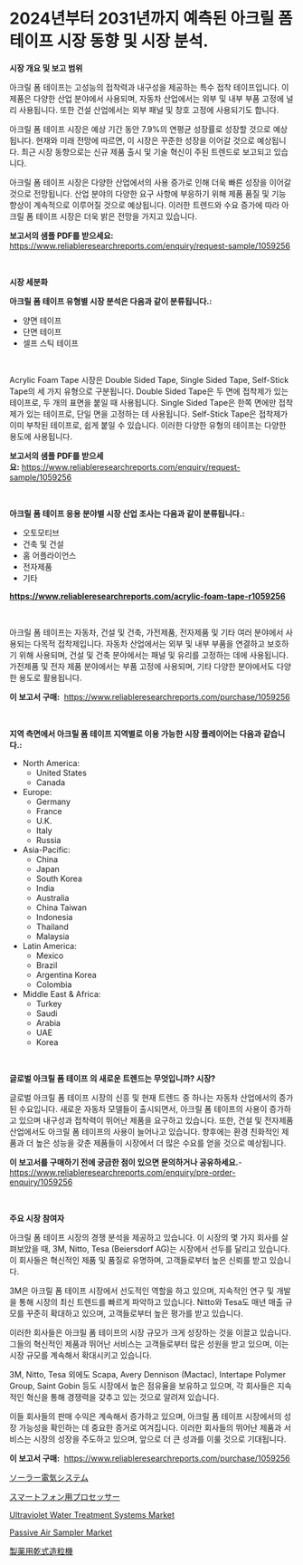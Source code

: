 <p><h1>2024년부터 2031년까지 예측된 아크릴 폼 테이프 시장 동향 및 시장 분석.</h1></p><p><strong>시장 개요 및 보고 범위</strong></p>
<p><p>아크릴 폼 테이프는 고성능의 접착력과 내구성을 제공하는 특수 접착 테이프입니다. 이 제품은 다양한 산업 분야에서 사용되며, 자동차 산업에서는 외부 및 내부 부품 고정에 널리 사용됩니다. 또한 건설 산업에서는 외부 패널 및 창호 고정에 사용되기도 합니다.</p><p>아크릴 폼 테이프 시장은 예상 기간 동안 7.9%의 연평균 성장률로 성장할 것으로 예상됩니다. 현재와 미래 전망에 따르면, 이 시장은 꾸준한 성장을 이어갈 것으로 예상됩니다. 최근 시장 동향으로는 신규 제품 출시 및 기술 혁신이 주된 트렌드로 보고되고 있습니다.</p><p>아크릴 폼 테이프 시장은 다양한 산업에서의 사용 증가로 인해 더욱 빠른 성장을 이어갈 것으로 전망됩니다. 산업 분야의 다양한 요구 사항에 부응하기 위해 제품 품질 및 기능 향상이 계속적으로 이루어질 것으로 예상됩니다. 이러한 트렌드와 수요 증가에 따라 아크릴 폼 테이프 시장은 더욱 밝은 전망을 가지고 있습니다.</p></p>
<p><strong>보고서의 샘플 PDF를 받으세요:</strong> <a href="https://www.reliableresearchreports.com/enquiry/request-sample/1059256">https://www.reliableresearchreports.com/enquiry/request-sample/1059256</a></p>
<p>&nbsp;</p>
<p><strong>시장 세분화</strong></p>
<p><strong>아크릴 폼 테이프 유형별 시장 분석은 다음과 같이 분류됩니다.:</strong></p>
<p><ul><li>양면 테이프</li><li>단면 테이프</li><li>셀프 스틱 테이프</li></ul></p>
<p>&nbsp;</p>
<p><p>Acrylic Foam Tape 시장은 Double Sided Tape, Single Sided Tape, Self-Stick Tape의 세 가지 유형으로 구분됩니다. Double Sided Tape은 두 면에 접착제가 있는 테이프로, 두 개의 표면을 붙일 때 사용됩니다. Single Sided Tape은 한쪽 면에만 접착제가 있는 테이프로, 단일 면을 고정하는 데 사용됩니다. Self-Stick Tape은 접착제가 이미 부착된 테이프로, 쉽게 붙일 수 있습니다. 이러한 다양한 유형의 테이프는 다양한 용도에 사용됩니다.</p></p>
<p><strong>보고서의 샘플 PDF를 받으세요:</strong>&nbsp;<a href="https://www.reliableresearchreports.com/enquiry/request-sample/1059256">https://www.reliableresearchreports.com/enquiry/request-sample/1059256</a></p>
<p>&nbsp;</p>
<p><strong> 아크릴 폼 테이프 응용 분야별 시장 산업 조사는 다음과 같이 분류됩니다.:</strong></p>
<p><ul><li>오토모티브</li><li>건축 및 건설</li><li>홈 어플라이언스</li><li>전자제품</li><li>기타</li></ul></p>
<p><strong><a href="https://www.reliableresearchreports.com/acrylic-foam-tape-r1059256">https://www.reliableresearchreports.com/acrylic-foam-tape-r1059256</a></strong></p>
<p>&nbsp;</p>
<p><p>아크릴 폼 테이프는 자동차, 건설 및 건축, 가전제품, 전자제품 및 기타 여러 분야에서 사용되는 다목적 접착제입니다. 자동차 산업에서는 외부 및 내부 부품을 연결하고 보호하기 위해 사용되며, 건설 및 건축 분야에서는 패널 및 유리를 고정하는 데에 사용됩니다. 가전제품 및 전자 제품 분야에서는 부품 고정에 사용되며, 기타 다양한 분야에서도 다양한 용도로 활용됩니다.</p></p>
<p><strong>이 보고서 구매:</strong>&nbsp; <a href="https://www.reliableresearchreports.com/purchase/1059256">https://www.reliableresearchreports.com/purchase/1059256</a></p>
<p>&nbsp;</p>
<p><strong>지역 측면에서 아크릴 폼 테이프 지역별로 이용 가능한 시장 플레이어는 다음과 같습니다.:</strong></p>
<p><ul>
    <li>
        North America:
        <ul>
            <li>United States</li>
            <li>Canada</li>
        </ul>
    </li>
    <li>
        Europe:
        <ul>
            <li>Germany</li>
            <li>France</li>
            <li>U.K.</li>
            <li>Italy</li>
            <li>Russia</li>
        </ul>
    </li>
    <li>
        Asia-Pacific:
        <ul>
            <li>China</li>
            <li>Japan</li>
            <li>South Korea</li>
            <li>India</li>
            <li>Australia</li>
            <li>China Taiwan</li>
            <li>Indonesia</li>
            <li>Thailand</li>
            <li>Malaysia</li>
        </ul>
    </li>
    <li>
        Latin America:
        <ul>
            <li>Mexico</li>
            <li>Brazil</li>
            <li>Argentina Korea</li>
            <li>Colombia</li>
        </ul>
    </li>
    <li>
        Middle East & Africa:
        <ul>
            <li>Turkey</li>
            <li>Saudi</li>
            <li>Arabia</li>
            <li>UAE</li>
            <li>Korea</li>
        </ul>
    </li>
    </ul></p>
<p>&nbsp;</p>
<p><strong>글로벌 아크릴 폼 테이프 의 새로운 트렌드는 무엇입니까? 시장?</strong></p>
<p><p>글로벌 아크릴 폼 테이프 시장의 신흥 및 현재 트렌드 중 하나는 자동차 산업에서의 증가된 수요입니다. 새로운 자동차 모델들이 출시되면서, 아크릴 폼 테이프의 사용이 증가하고 있으며 내구성과 접착력이 뛰어난 제품을 요구하고 있습니다. 또한, 건설 및 전자제품 산업에서도 아크릴 폼 테이프의 사용이 늘어나고 있습니다. 향후에는 환경 친화적인 제품과 더 높은 성능을 갖춘 제품들이 시장에서 더 많은 수요를 얻을 것으로 예상됩니다.</p></p>
<p><strong>이 보고서를 구매하기 전에 궁금한 점이 있으면 문의하거나 공유하세요.</strong>- <a href="https://www.reliableresearchreports.com/enquiry/pre-order-enquiry/1059256">https://www.reliableresearchreports.com/enquiry/pre-order-enquiry/1059256</a></p>
<p>&nbsp;</p>
<p><strong>주요 시장 참여자</strong></p>
<p><p>아크릴 폼 테이프 시장의 경쟁 분석을 제공하고 있습니다. 이 시장의 몇 가지 회사를 살펴보았을 때, 3M, Nitto, Tesa (Beiersdorf AG)는 시장에서 선두를 달리고 있습니다. 이 회사들은 혁신적인 제품 및 품질로 유명하며, 고객들로부터 높은 신뢰를 받고 있습니다.</p><p>3M은 아크릴 폼 테이프 시장에서 선도적인 역할을 하고 있으며, 지속적인 연구 및 개발을 통해 시장의 최신 트렌드를 빠르게 파악하고 있습니다. Nitto와 Tesa도 매년 매출 규모를 꾸준히 확대하고 있으며, 고객들로부터 높은 평가를 받고 있습니다.</p><p>이러한 회사들은 아크릴 폼 테이프의 시장 규모가 크게 성장하는 것을 이끌고 있습니다. 그들의 혁신적인 제품과 뛰어난 서비스는 고객들로부터 많은 성원을 받고 있으며, 이는 시장 규모를 계속해서 확대시키고 있습니다.</p><p>3M, Nitto, Tesa 외에도 Scapa, Avery Dennison (Mactac), Intertape Polymer Group, Saint Gobin 등도 시장에서 높은 점유율을 보유하고 있으며, 각 회사들은 지속적인 혁신을 통해 경쟁력을 갖추고 있는 것으로 알려져 있습니다.</p><p>이들 회사들의 판매 수익은 계속해서 증가하고 있으며, 아크릴 폼 테이프 시장에서의 성장 가능성을 확인하는 데 중요한 증거로 여겨집니다. 이러한 회사들의 뛰어난 제품과 서비스는 시장의 성장을 주도하고 있으며, 앞으로 더 큰 성과를 이룰 것으로 기대됩니다.</p></p>
<p><strong>이 보고서 구매:</strong>&nbsp;&nbsp;<a href="https://www.reliableresearchreports.com/purchase/1059256">https://www.reliableresearchreports.com/purchase/1059256</a></p>
<p><p><a href="https://github.com/one-cool-chick/Market-Research-Report-List-1/blob/main/797821227968.md">ソーラー電気システム</a></p><p><a href="https://medium.com/@brayanborer2023/%E3%82%B9%E3%83%9E%E3%83%BC%E3%83%88%E3%83%95%E3%82%A9%E3%83%B3%E7%94%A8%E3%83%97%E3%83%AD%E3%82%BB%E3%83%83%E3%82%B5%E3%83%BC%E5%B8%82%E5%A0%B4%E3%81%AE%E3%82%A4%E3%83%B3%E3%82%B5%E3%82%A4%E3%83%88-%E5%B8%82%E5%A0%B4%E5%8B%95%E5%90%91-%E6%88%90%E9%95%B7-2024%E5%B9%B4%E3%81%8B%E3%82%892031%E5%B9%B4%E3%81%BE%E3%81%A7%E3%81%AE%E4%BA%88%E6%B8%AC-f49ea61228db">スマートフォン用プロセッサー</a></p><p><a href="https://github.com/changoleonlaverguenzanoexiste/Market-Research-Report-List-2/blob/main/ultraviolet-water-treatment-systems-market.md">Ultraviolet Water Treatment Systems Market</a></p><p><a href="https://github.com/dimitrishawkinswaynenp91rgz/Market-Research-Report-List-2/blob/main/passive-air-sampler-market.md">Passive Air Sampler Market</a></p><p><a href="https://medium.com/@nicosmitham2023/%E8%A3%BD%E8%96%AC%E7%94%A8%E3%83%89%E3%83%A9%E3%82%A4%E3%82%B0%E3%83%A9%E3%83%B3%E3%83%AC%E3%83%BC%E3%82%BF%E3%83%BC%E5%B8%82%E5%A0%B4%E8%AA%BF%E6%9F%BB%E3%83%AC%E3%83%9D%E3%83%BC%E3%83%88-%E3%81%9D%E3%81%AE%E6%AD%B4%E5%8F%B2%E3%81%8A%E3%82%88%E3%81%B32031%E5%B9%B4%E3%81%BE%E3%81%A7%E3%81%AE%E4%BA%88%E6%B8%AC-2d6874d0630b">製薬用乾式造粒機</a></p></p>